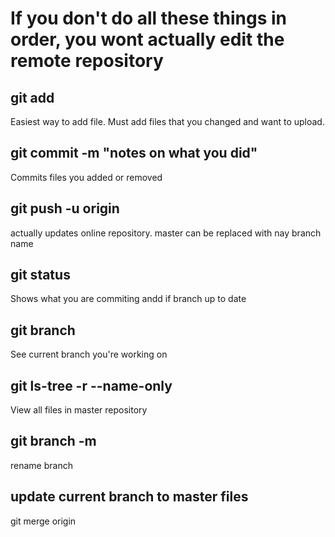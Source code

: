 
# If you don't do all these things in order, you wont actually edit the remote repository
## git add <file>
Easiest way to add file. Must add files that you changed and want to upload.
## git commit -m "notes on what you did"
Commits files you added or removed
 
## git push -u origin <branch>
actually updates online repository. master can be replaced with nay branch name

## git status
Shows what you are commiting andd if branch up to date

## git branch
See current branch you're working on
## git ls-tree -r <branch> --name-only
View all files in master repository

## git branch -m <new name>
rename branch

## update current branch to master files
git merge origin 